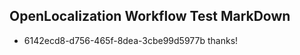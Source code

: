 ## OpenLocalization Workflow Test MarkDown
* 6142ecd8-d756-465f-8dea-3cbe99d5977b thanks!

<!--HONumber=Aug16_HO5-->


